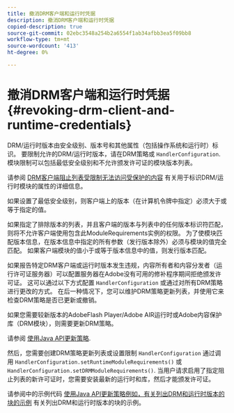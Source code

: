 ```yaml
---
title: 撤消DRM客户端和运行时凭据
description: 撤消DRM客户端和运行时凭据
copied-description: true
source-git-commit: 02ebc3548a254b2a6554f1ab34afbb3ea5f09bb8
workflow-type: tm+mt
source-wordcount: '413'
ht-degree: 0%

---
```


# 撤消DRM客户端和运行时凭据 {#revoking-drm-client-and-runtime-credentials}

DRM/运行时版本由安全级别、版本号和其他属性（包括操作系统和运行时）标识。 要限制允许的DRM/运行时版本，请在DRM策略或 `HandlerConfiguration`. 模块限制可以包括最低安全级别和不允许颁发许可证的模块版本列表。

请参阅 [DRM客户端阻止列表受限制无法访问受保护的内容](../../protecting-content/introduction/usage-rules/runtime-application-restrictions/blocklist-drm-clients.md) 有关用于标识DRM/运行时模块的属性的详细信息。

如果设置了最低安全级别，则客户端上的版本（在计算机令牌中指定）必须大于或等于指定的值。

如果指定了排除版本的列表，并且客户端的版本与列表中的任何版本标识符匹配，则将不允许客户端使用包含此ModuleRequirements实例的权限。 为了使模块匹配版本信息，在版本信息中指定的所有参数（发行版本除外）必须与模块的值完全匹配。 如果客户端模块的值小于或等于版本信息中的值，则发行版本匹配。

如果报告特定DRM客户端或运行时版本发生违规，内容所有者和内容分发者（运行许可证服务器）可以配置服务器在Adobe没有可用的修补程序期间拒绝颁发许可证。 这可以通过以下方式配置 `HandlerConfiguration` 或通过对所有DRM策略进行更改的方式。 在后一种情况下，您可以维护DRM策略更新列表，并使用它来检查DRM策略是否已更新或撤销。

如果您需要较新版本的AdobeFlash Player/Adobe AIR运行时或Adobe内容保护库（DRM模块），则需要更新DRM策略。

请参阅 [使用Java API更新策略](../../protecting-content/working-policies-overview/updating-policy-using-java-api.md).

然后，您需要创建DRM策略更新列表或设置限制 `HandlerConfiguration` 通过调用 `HandlerConfiguration.setRuntimeModuleRequirements()` 或 `HandlerConfiguration.setDRMModuleRequirements()`. 当用户请求启用了指定阻止列表的新许可证时，您需要安装最新的运行时和库，然后才能颁发许可证。

请参阅中的示例代码 [使用Java API更新策略例如，有关列出DRM和运行时版本的块的示例](../../protecting-content/working-policies-overview/updating-policy-using-java-api.md) 有关列出DRM和运行时版本的块的示例。
